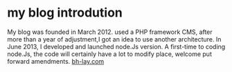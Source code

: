 # my blog introdution

My blog was founded in March 2012. used a PHP framework CMS, after more than a year of adjustment,I got an idea to use another architecture. In June 2013, I developed and launched node.Js version.
A first-time to coding node.Js, the code will certainly have a lot to modify place, welcome put forward amendments.
[bh-lay.com](http://bh-lay.com)



